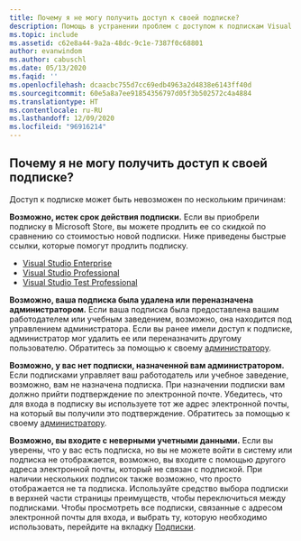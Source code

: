 ```yaml
---
title: Почему я не могу получить доступ к своей подписке?
description: Помощь в устранении проблем с доступом к подпискам Visual Studio
ms.topic: include
ms.assetid: c62e8a44-9a2a-48dc-9c1e-7387f0c68801
author: evanwindom
ms.author: cabuschl
ms.date: 05/13/2020
ms.faqid: ''
ms.openlocfilehash: dcaacbc755d7cc69edb4963a2d4838e6143ff40d
ms.sourcegitcommit: 60e5a8a7ee91854356797d05f3b502572c4a4884
ms.translationtype: HT
ms.contentlocale: ru-RU
ms.lasthandoff: 12/09/2020
ms.locfileid: "96916214"
---
```

## <a name="why-cant-i-access-my-subscription"></a>Почему я не могу получить доступ к своей подписке?

Доступ к подписке может быть невозможен по нескольким причинам:

**Возможно, истек срок действия подписки.**  Если вы приобрели подписку в Microsoft Store, вы можете продлить ее со скидкой по сравнению со стоимостью новой подписки.  Ниже приведены быстрые ссылки, которые помогут продлить подписку.
- [Visual Studio Enterprise](https://www.microsoft.com/p/visual-studio-enterprise-subscription/dg7gmgf0dst4?activetab=pivot%3aoverviewtab)
- [Visual Studio Professional](https://www.microsoft.com/p/visual-studio-professional-subscription/dg7gmgf0dst3?activetab=pivot%3aoverviewtab)
- [Visual Studio Test Professional](https://www.microsoft.com/p/visual-studio-test-professional-subscription/dg7gmgf0dst6?activetab=pivot%3aoverviewtab)

**Возможно, ваша подписка была удалена или переназначена администратором.**  Если ваша подписка была предоставлена вашим работодателем или учебным заведением, возможно, она находится под управлением администратора.  Если вы ранее имели доступ к подписке, администратор мог удалить ее или переназначить другому пользователю.  Обратитесь за помощью к своему [администратору](https://docs.microsoft.com/visualstudio/subscriptions/contact-my-admin).

**Возможно, у вас нет подписки, назначенной вам администратором.**  Если подписками управляет ваш работодатель или учебное заведение, возможно, вам не назначена подписка.  При назначении подписки вам должно прийти подтверждение по электронной почте.  Убедитесь, что для входа в подписку вы используете тот же адрес электронной почты, на который вы получили это подтверждение. Обратитесь за помощью к своему [администратору](https://docs.microsoft.com/visualstudio/subscriptions/contact-my-admin). 

**Возможно, вы входите с неверными учетными данными.**  Если вы уверены, что у вас есть подписка, но вы не можете войти в систему или подписка не отображается, возможно, вы входите с помощью другого адреса электронной почты, который не связан с подпиской.  При наличии нескольких подписок также возможно, что просто отображается не та подписка.  Используйте средство выбора подписки в верхней части страницы преимуществ, чтобы переключиться между подписками.  Чтобы просмотреть все подписки, связанные с адресом электронной почты для входа, и выбрать ту, которую необходимо использовать, перейдите на вкладку [Подписки](https://my.visualstudio.com/subscriptions).

